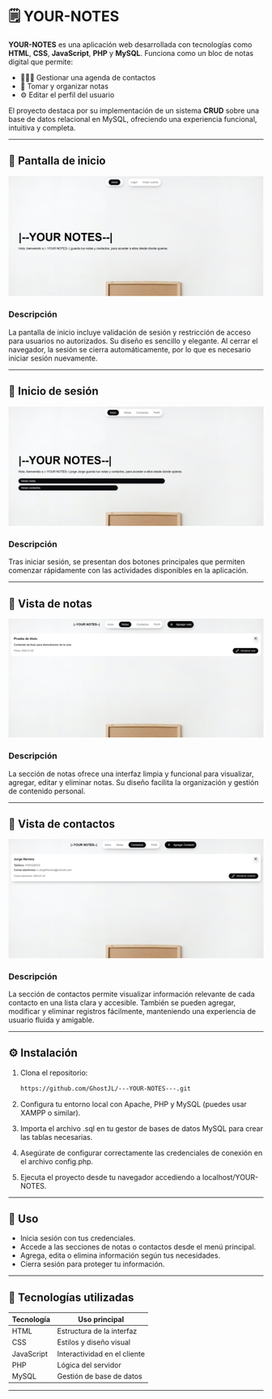 # 🗒️ YOUR-NOTES

**YOUR-NOTES** es una aplicación web desarrollada con tecnologías como **HTML**, **CSS**, **JavaScript**, **PHP** y **MySQL**. Funciona como un bloc de notas digital que permite:

- 🧑‍🤝‍🧑 Gestionar una agenda de contactos  
- 📝 Tomar y organizar notas  
- ⚙️ Editar el perfil del usuario  

El proyecto destaca por su implementación de un sistema **CRUD** sobre una base de datos relacional en MySQL, ofreciendo una experiencia funcional, intuitiva y completa.

---

## 🚪 Pantalla de inicio  
![Vista previa de la app](presentacion-imagenes/1705804730016.png)

### Descripción  
La pantalla de inicio incluye validación de sesión y restricción de acceso para usuarios no autorizados. Su diseño es sencillo y elegante. Al cerrar el navegador, la sesión se cierra automáticamente, por lo que es necesario iniciar sesión nuevamente.

---

## 🔐 Inicio de sesión  
![Vista previa de la app](presentacion-imagenes/1705804750063.png)

### Descripción  
Tras iniciar sesión, se presentan dos botones principales que permiten comenzar rápidamente con las actividades disponibles en la aplicación.

---

## 📝 Vista de notas  
![Vista previa de la app](presentacion-imagenes/1705804768385.png)

### Descripción  
La sección de notas ofrece una interfaz limpia y funcional para visualizar, agregar, editar y eliminar notas. Su diseño facilita la organización y gestión de contenido personal.

---

## 📇 Vista de contactos  
![Vista previa de la app](presentacion-imagenes/1705804789168.png)

### Descripción  
La sección de contactos permite visualizar información relevante de cada contacto en una lista clara y accesible. También se pueden agregar, modificar y eliminar registros fácilmente, manteniendo una experiencia de usuario fluida y amigable.

---

## ⚙️ Instalación

1. Clona el repositorio:

   ```bash
   https://github.com/GhostJL/---YOUR-NOTES---.git

2. Configura tu entorno local con Apache, PHP y MySQL (puedes usar XAMPP o similar).
3. Importa el archivo .sql en tu gestor de bases de datos MySQL para crear las tablas necesarias.
4. Asegúrate de configurar correctamente las credenciales de conexión en el archivo config.php.
5. Ejecuta el proyecto desde tu navegador accediendo a localhost/YOUR-NOTES.

---

## 🚀 Uso
- Inicia sesión con tus credenciales.
- Accede a las secciones de notas o contactos desde el menú principal.
- Agrega, edita o elimina información según tus necesidades.
- Cierra sesión para proteger tu información.

---

## 🧰 Tecnologías utilizadas

| Tecnología | Uso principal |
|--------------|--------------|
| HTML | Estructura de la interfaz |
| CSS | Estilos y diseño visual |
| JavaScript | Interactividad en el cliente |
| PHP | Lógica del servidor |
| MySQL | Gestión de base de datos |

---

